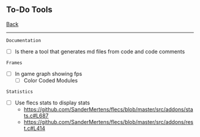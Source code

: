 To-Do Tools
-----

[Back](todo-main.md)

-----

`Documentation`
- [ ] Is there a tool that generates md files from code and code comments

`Frames`

- [ ] In game graph showing fps
    - [ ] Color Coded Modules

`Statistics`
- [ ] Use flecs stats to display stats
    - https://github.com/SanderMertens/flecs/blob/master/src/addons/stats.c#L687
    - https://github.com/SanderMertens/flecs/blob/master/src/addons/rest.c#L414

